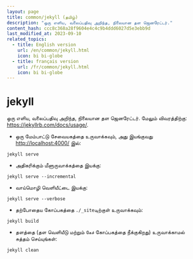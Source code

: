 ```yaml
---
layout: page
title: common/jekyll (தமிழ்)
description: "ஒரு எளிய, வலைப்பதிவு அறிந்த, நிலையான தள ஜெனரேட்டர்."
content_hash: ccc8c368a28f9604e4c4c9b4ddd6027d5e3ebb9d
last_modified_at: 2023-09-10
related_topics:
  - title: English version
    url: /en/common/jekyll.html
    icon: bi bi-globe
  - title: français version
    url: /fr/common/jekyll.html
    icon: bi bi-globe
---
```

# jekyll

ஒரு எளிய, வலைப்பதிவு அறிந்த, நிலையான தள ஜெனரேட்டர்.
மேலும் விவரத்திற்கு: <https://jekyllrb.com/docs/usage/>.

- ஒரு மேம்பாட்டு சேவையகத்தை உருவாக்கவும், அது இயங்குவது <http://localhost:4000/> இல்:

`jekyll serve`

- அதிகரிக்கும் மீளுருவாக்கத்தை  இயக்கு:

`jekyll serve --incremental`

- வாய்மொழி வெளியீட்டை இயக்கு:

`jekyll serve --verbose`

- தற்போதைய கோப்பகத்தை `./_site`டிற்குள்  உருவாக்கவும்:

`jekyll build`

- தளத்தை (தள வெளியீடு மற்றும் `கேச்` கோப்பகத்தை நீக்குகிறது) உருவாக்காமல் சுத்தம் செய்யுங்கள்:

`jekyll clean`
